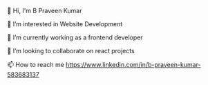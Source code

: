 

<!--
**Arpraveen08/ArPraveen08** is a ✨ _special_ ✨ repository because its `README.md` (this file) appears on your GitHub profile.

Here are some ideas to get you started:

- 🔭 I’m currently working on ...
- 🌱 I’m currently learning ...
- 👯 I’m looking to collaborate on ...
- 🤔 I’m looking for help with ...
- 💬 Ask me about ...
- 📫 How to reach me: ...
- 😄 Pronouns: ...
- ⚡ Fun fact: ...
-->
👋  Hi, I'm B Praveen Kumar

👀 I’m interested in Website Development

🌱 I’m currently working as a frontend developer

💞️ I’m looking to collaborate on react projects

📫 How to reach me https://www.linkedin.com/in/b-praveen-kumar-583683137
